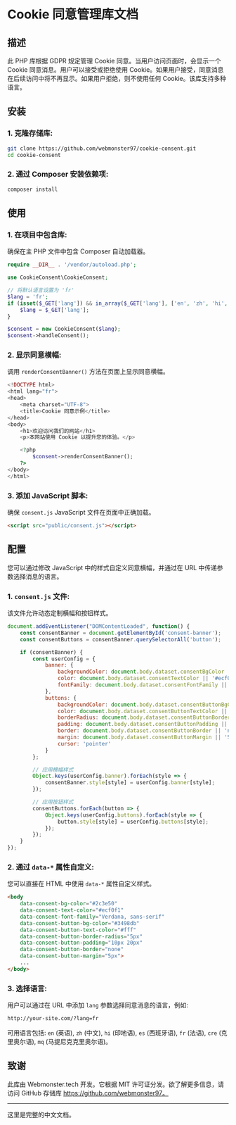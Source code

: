 # Cookie 同意管理库文档

## 描述

此 PHP 库根据 GDPR 规定管理 Cookie 同意。当用户访问页面时，会显示一个 Cookie 同意消息。用户可以接受或拒绝使用 Cookie。如果用户接受，同意消息在后续访问中将不再显示。如果用户拒绝，则不使用任何 Cookie。该库支持多种语言。

## 安装

### 1. 克隆存储库:

```bash
git clone https://github.com/webmonster97/cookie-consent.git
cd cookie-consent
```

### 2. 通过 Composer 安装依赖项:

```bash
composer install
```

## 使用

### 1. 在项目中包含库:

确保在主 PHP 文件中包含 Composer 自动加载器。

```php
require __DIR__ . '/vendor/autoload.php';

use CookieConsent\CookieConsent;

// 将默认语言设置为 'fr'
$lang = 'fr';
if (isset($_GET['lang']) && in_array($_GET['lang'], ['en', 'zh', 'hi', 'es', 'fr', 'cre', 'mq'])) {
    $lang = $_GET['lang'];
}

$consent = new CookieConsent($lang);
$consent->handleConsent();
```

### 2. 显示同意横幅:

调用 `renderConsentBanner()` 方法在页面上显示同意横幅。

```php
<!DOCTYPE html>
<html lang="fr">
<head>
    <meta charset="UTF-8">
    <title>Cookie 同意示例</title>
</head>
<body>
    <h1>欢迎访问我们的网站</h1>
    <p>本网站使用 Cookie 以提升您的体验。</p>

    <?php
        $consent->renderConsentBanner();
    ?>
</body>
</html>
```

### 3. 添加 JavaScript 脚本:

确保 `consent.js` JavaScript 文件在页面中正确加载。

```html
<script src="public/consent.js"></script>
```

## 配置

您可以通过修改 JavaScript 中的样式自定义同意横幅，并通过在 URL 中传递参数选择消息的语言。

### 1. `consent.js` 文件:

该文件允许动态定制横幅和按钮样式。

```javascript
document.addEventListener("DOMContentLoaded", function() {
    const consentBanner = document.getElementById('consent-banner');
    const consentButtons = consentBanner.querySelectorAll('button');

    if (consentBanner) {
        const userConfig = {
            banner: {
                backgroundColor: document.body.dataset.consentBgColor || '#2c3e50',
                color: document.body.dataset.consentTextColor || '#ecf0f1',
                fontFamily: document.body.dataset.consentFontFamily || 'Verdana, sans-serif',
            },
            buttons: {
                backgroundColor: document.body.dataset.consentButtonBgColor || '#3498db',
                color: document.body.dataset.consentButtonTextColor || '#fff',
                borderRadius: document.body.dataset.consentButtonBorderRadius || '5px',
                padding: document.body.dataset.consentButtonPadding || '10px 20px',
                border: document.body.dataset.consentButtonBorder || 'none',
                margin: document.body.dataset.consentButtonMargin || '5px',
                cursor: 'pointer'
            }
        };

        // 应用横幅样式
        Object.keys(userConfig.banner).forEach(style => {
            consentBanner.style[style] = userConfig.banner[style];
        });

        // 应用按钮样式
        consentButtons.forEach(button => {
            Object.keys(userConfig.buttons).forEach(style => {
                button.style[style] = userConfig.buttons[style];
            });
        });
    }
});
```

### 2. 通过 `data-*` 属性自定义:

您可以直接在 HTML 中使用 `data-*` 属性自定义样式。

```html
<body
    data-consent-bg-color="#2c3e50"
    data-consent-text-color="#ecf0f1"
    data-consent-font-family="Verdana, sans-serif"
    data-consent-button-bg-color="#3498db"
    data-consent-button-text-color="#fff"
    data-consent-button-border-radius="5px"
    data-consent-button-padding="10px 20px"
    data-consent-button-border="none"
    data-consent-button-margin="5px">
    ...
</body>
```

### 3. 选择语言:

用户可以通过在 URL 中添加 `lang` 参数选择同意消息的语言，例如:

```html
http://your-site.com/?lang=fr
```

可用语言包括: `en` (英语), `zh` (中文), `hi` (印地语), `es` (西班牙语), `fr` (法语), `cre` (克里奥尔语), `mq` (马提尼克克里奥尔语)。

## 致谢

此库由 Webmonster.tech 开发。它根据 MIT 许可证分发。欲了解更多信息，请访问 GitHub 存储库 https://github.com/webmonster97。

---

这里是完整的中文文档。
